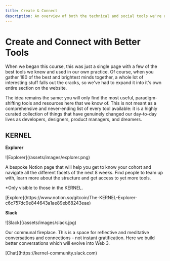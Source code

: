 ```yaml
---
title: Create & Connect
description: An overview of both the technical and social tools we're using throughout this course to help you on your journey towards a better web.
---
```


# Create and Connect with Better Tools

When we began this course, this was just a single page with a few of the best tools we knew and used in our own practice. Of course, when you gather 180 of the best and brightest minds together, a whole lot of interesting stuff falls out the cracks, so we've had to expand it into it's own entire section on the website.

The idea remains the same: you will only find the most useful, paradigm-shifting tools and resources here that we know of. This is not meant as a comprehensive and never-ending list of every tool available: it is a highly curated collection of things that have genuinely changed our day-to-day lives as developers, designers, product managers, and dreamers.

## KERNEL

<div markdown="1" class="card half sidebar gemoji tool">

**Explorer**

<div markdown="2" class="tool-image">
![Explorer](/assets/images/explorer.png)
</div>

A bespoke Notion page that will help you get to know your cohort 
and navigate all the different facets of the next 8 weeks. Find people to team up with, learn more about the structure and get access to yet more tools.

*Only visible to those in the KERNEL. 

<div markdown="3" class="tool-link">
[Explore](https://www.notion.so/gitcoin/The-KERNEL-Explorer-c6c757dc9e844643a1ae89eb68243eae)
</div>

</div>

<div markdown="1" class="card half sidebar gemoji tool">

**Slack**

<div markdown="2" class="tool-image">
![Slack](/assets/images/slack.jpg)
</div>

Our communal fireplace. This is a space for reflective and meditative 
conversations and connections - not instant gratification. Here we 
build better conversations which will evolve into Web 3.

<div markdown="3" class="tool-link">
[Chat](https://kernel-community.slack.com)
</div>

</div>

<div markdown="1" class="clear"></div>













